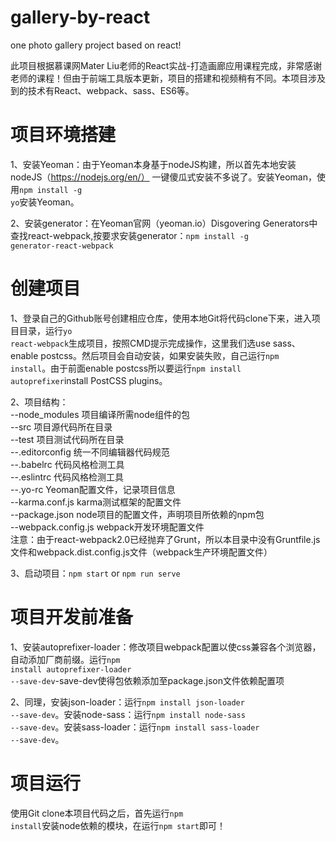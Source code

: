 # gallery-by-react
one photo gallery project based on react!

此项目根据慕课网Mater Liu老师的React实战-打造画廊应用课程完成，非常感谢老师的课程！但由于前端工具版本更新，项目的搭建和视频稍有不同。本项目涉及到的技术有React、webpack、sass、ES6等。

# 项目环境搭建
1、安装Yeoman：由于Yeoman本身基于nodeJS构建，所以首先本地安装nodeJS（https://nodejs.org/en/） 一键傻瓜式安装不多说了。安装Yeoman，使用<code>npm install -g yo</code>安装Yeoman。

2、安装generator：在Yeoman官网（yeoman.io）Disgovering Generators中查找react-webpack,按要求安装generator：<code>npm install -g generator-react-webpack</code>

# 创建项目
1、登录自己的Github账号创建相应仓库，使用本地Git将代码clone下来，进入项目目录，运行<code>yo react-webpack</code>生成项目，按照CMD提示完成操作，这里我们选use sass、enable postcss。然后项目会自动安装，如果安装失败，自己运行<code>npm install</code>。由于前面enable postcss所以要运行<code>npm install autoprefixer</code>install PostCSS plugins。

2、项目结构：  
--node_modules 项目编译所需node组件的包  
--src 项目源代码所在目录  
--test 项目测试代码所在目录  
--.editorconfig 统一不同编辑器代码规范  
--.babelrc 代码风格检测工具  
--.eslintrc 代码风格检测工具  
--.yo-rc Yeoman配置文件，记录项目信息  
--karma.conf.js karma测试框架的配置文件  
--package.json node项目的配置文件，声明项目所依赖的npm包  
--webpack.config.js webpack开发环境配置文件  
注意：由于react-webpack2.0已经抛弃了Grunt，所以本目录中没有Gruntfile.js文件和webpack.dist.config.js文件（webpack生产环境配置文件）

3、启动项目：<code>npm start</code> or <code>npm run serve</code>

# 项目开发前准备
1、安装autoprefixer-loader：修改项目webpack配置以使css兼容各个浏览器，自动添加厂商前缀。运行<code>npm install autoprefixer-loader --save-dev</code>-save-dev使得包依赖添加至package.json文件依赖配置项

2、同理，安装json-loader：运行<code>npm install json-loader --save-dev</code>。安装node-sass：运行<code>npm install node-sass --save-dev</code>。安装sass-loader：运行<code>npm install sass-loader --save-dev</code>。

# 项目运行
使用Git clone本项目代码之后，首先运行<code>npm install</code>安装node依赖的模块，在运行<code>npm start</code>即可！



